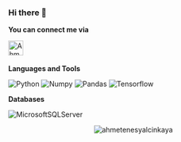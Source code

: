 ### Hi there 👋

**You can connect me via**

<a href="https://www.linkedin.com/in/ahmetenesyalcinkaya/">
  <img align="left" alt="Ahmet's LinkedIn" width="30px" src="https://raw.githubusercontent.com/peterthehan/peterthehan/master/assets/linkedin.svg" />
</a>
<br />
<br />

**Languages and Tools**

![Python](https://img.shields.io/badge/python-3670A0?style=for-the-badge&logo=python&logoColor=ffdd54)
![Numpy](https://img.shields.io/badge/numpy-F54A2A?style=for-the-badge&logo=numpy&logoColor=green)
![Pandas](https://img.shields.io/badge/pandas-5C2D91?style=for-the-badge&logo=pandas&logoColor=green)
![Tensorflow](https://img.shields.io/badge/tensorflow-0078d7?style=for-the-badge&logo=tensorflow&logoColor=green)

**Databases**

![MicrosoftSQLServer](https://img.shields.io/badge/Microsoft%20SQL%20Sever-CC2927?style=for-the-badge&logo=microsoft%20sql%20server&logoColor=white)

<p align="center"> <img src="https://github-readme-stats.vercel.app/api?username=ahmetenesyalcinkaya&show_icons=true&" alt="ahmetenesyalcinkaya" />
